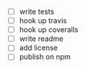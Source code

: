 - [ ] write tests
- [ ] hook up travis
- [ ] hook up coveralls
- [ ] write readme
- [ ] add license
- [ ] publish on npm
